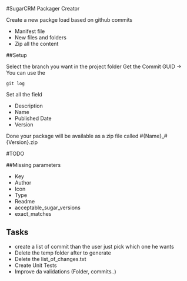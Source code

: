 #SugarCRM Packager Creator

Create a new packge load based on github commits

* Manifest file
* New files and folders
* Zip all the content


##Setup

Select the branch you want in the project folder
Get the Commit GUID -> You can use the 
```shell
git log 
```

Set all the field

* Description
* Name
* Published Date
* Version

Done your package will be available as a zip file called #{Name}_#{Version}.zip

#TODO

##Missing parameters 

* Key
* Author
* Icon
* Type
* Readme
* acceptable_sugar_versions
* exact_matches

## Tasks
* create a list of commit than the user just pick which one he wants
* Delete the temp folder after to generate
* Delete the list_of_changes.txt
* Create Unit Tests
* Improve da validations (Folder, commits..)